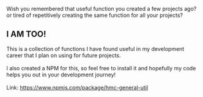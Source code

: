 Wish you remembered that useful function you created a few projects ago? or tired of repetitively creating the same function for all your projects? 

<h2>I AM TOO!</h2>

This is a collection of functions I have found useful in my development career that I plan on using for future projects.
<br/>
<br/>
I also created a NPM for this, so feel free to install it and hopefully my code helps you out in your development journey! 
<br/>
<br/>
Link: https://www.npmjs.com/package/hmc-general-util
